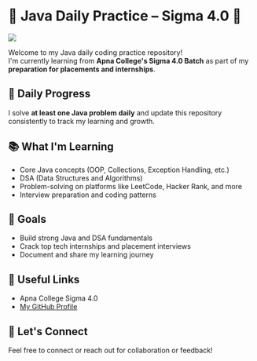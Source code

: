# 🧠 Java Daily Practice – Sigma 4.0 🚀
<img src="https://streak-stats.demolab.com?user=PrashantBTech&theme=radical" />


Welcome to my Java daily coding practice repository!  
I'm currently learning from **Apna College's Sigma 4.0 Batch** as part of my **preparation for placements and internships**.

## 📅 Daily Progress
I solve **at least one Java problem daily** and update this repository consistently to track my learning and growth.

## 📚 What I'm Learning
- Core Java concepts (OOP, Collections, Exception Handling, etc.)
- DSA (Data Structures and Algorithms)
- Problem-solving on platforms like LeetCode, Hacker Rank, and more
- Interview preparation and coding patterns

## 🌱 Goals
- Build strong Java and DSA fundamentals
- Crack top tech internships and placement interviews
- Document and share my learning journey

## 🔗 Useful Links
- Apna College Sigma 4.0
- [My GitHub Profile](https://github.com/PrashantBTech)

## 🙌 Let's Connect
Feel free to connect or reach out for collaboration or feedback!
